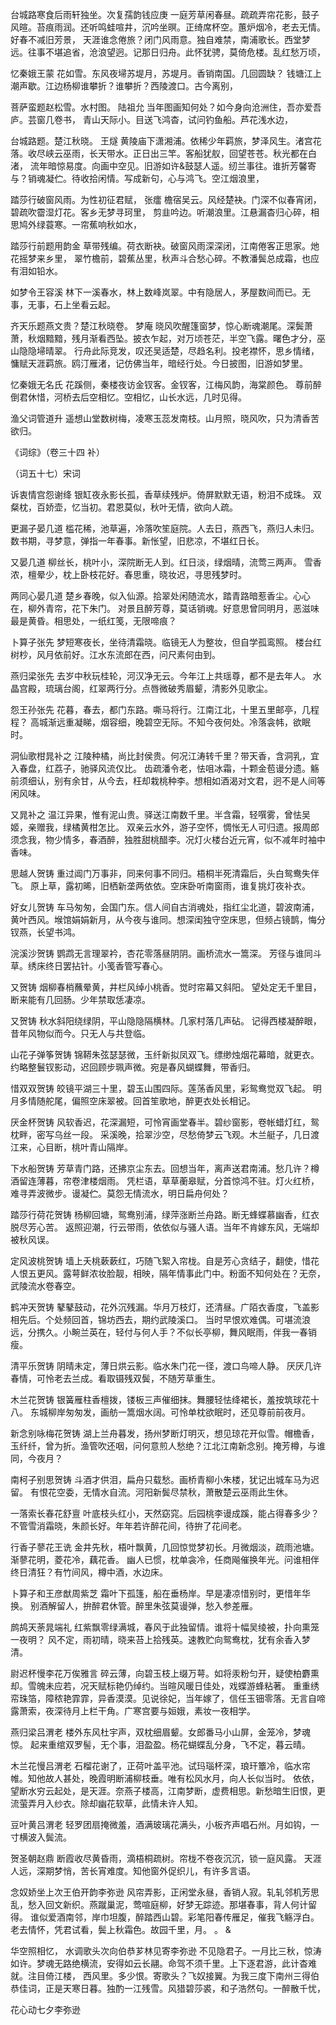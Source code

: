 <!-- { "loadSidebar": true } -->
台城路寒食后雨轩独坐。次复孺韵钱应庚
一庭芳草闲春昼。疏疏弄帘花影，鼓子风暄。苔痕雨润。还听鸣蛙喧井，沉吟坐暝。正绮席杯空。蕙炉烟冷，老去无情。好春不减旧芳景， 天涯谁念倦旅？闭门风雨意。独自难禁，南浦歌长。西堂梦远。往事不堪追省，沧浪望迥。记那日归舟。此怀犹骋，莫倚危楼。乱红愁万顷，

忆秦娥王蒙
花如雪。东风夜埽苏堤月，苏堤月。香销南国。几回圆缺？ 钱塘江上潮声歇。江边杨柳谁攀折？谁攀折？西陵渡口。古今离别，

菩萨蛮题赵松雪。水村图。 陆祖允
当年图画知何处？如今身向沧洲住，吾亦爱吾庐。芸窗几卷书， 青山天际小。目送飞鸿杳，试问钓鱼船。芦花浅水边，

台城路题。楚江秋晓。 王燧
黄陵庙下潇湘浦。依稀少年羁旅，梦泽风生。渚宫花落。收尽峡云巫雨，长天带水。正日出三竿。客船犹舣，回望苍苍。秋光都在白渚， 流年暗惊易度。向画中空见。旧游如许&鼓瑟人遥。纫兰事往。谁折芳馨寄与？销魂凝伫。待收拾闲情。写成新句，心与鸿飞。空江烟浪里，

踏莎行破窗风雨。为性初征君赋， 张癗
檐宿吴云。风经楚袂。门深不似春宵闭，碧疏吹霤湿灯花。客乡无梦寻珂里， 剪韭吟边。听潮浪里。江悬漏杳归心碎，相思鸠外绿蓑寒。一帘蕉响秋如水，

踏莎行前题用韵金
草带残编。荷衣断袂。破窗风雨深深闭，江南倦客正思家。灺花摇梦来乡里， 翠竹檐前，碧蕉丛里，秋声斗合愁心碎。不教潘鬓总成霜，也应有泪如铅水。

如梦令王容溪
林下一溪春水，林上数峰岚翠。中有隐居人，茅屋数间而已。无事，无事，石上坐看云起。

齐天乐题燕文贵？楚江秋晓卷。 梦庵
晓风吹醒篷窗梦，惊心断魂潮尾。深鬓萧萧，秋烟黯黯，残月渐看西坠。披衣乍起，对万顷苍茫，半空飞露。曙色才分，巫山隐隐埽晴翠。 行舟此际竞发，叹还吴适楚，尽趋名利。投老襟怀，思乡情绪，慵赋天涯羁旅。鸥汀雁渚，记仿佛当年，暗经行处。今日披图，旧游如梦里。

忆秦娥无名氏
花蹊侧，秦楼夜访金钗客。金钗客，江梅风韵，海棠颜色。 尊前醉倒君休惜，河桥去后空相忆。空相忆，山长水远，几时见得。

渔父词管道升
遥想山堂数树梅，凌寒玉蕊发南枝。山月照，晓风吹，只为清香苦欲归。

《词综》（卷三十四 补）  

（词五十七）宋词

诉衷情宫怨谢绛
银缸夜永影长孤，香草续残炉。倚屏默默无语，粉泪不成珠。 双粲枕，百娇壶，忆当初。君恩莫似，秋叶无情，欲向人疏。

更漏子晏几道
槛花稀，池草遍，冷落吹笙庭院。人去日，燕西飞，燕归人未归。 数书期，寻梦意，弹指一年春事。新怅望，旧悲凉，不堪红日长。

又晏几道
柳丝长，桃叶小，深院断无人到。红日淡，绿烟晴，流莺三两声。 雪香浓，檀晕少，枕上卧枝花好。春思重，晓妆迟，寻思残梦时。

两同心晏几道
楚乡春晚，似入仙源。拾翠处闲随流水，踏青路暗惹香尘。心心在，柳外青帘，花下朱门。 对景且醉芳尊，莫话销魂。好意思曾同明月，恶滋味最是黄昏。相思处，一纸红笺，无限啼痕？

卜算子张先
梦短寒夜长，坐待清霜晓。临镜无人为整妆，但自学孤鸾照。 楼台红树杪，风月依前好。江水东流郎在西，问尺素何由到。

燕归梁张先
去岁中秋玩桂轮，河汉净无云。今年江上共瑶尊，都不是去年人。 水晶宫殿，琉璃台阁，红翠两行分。点唇微破秀眉颦，清影外见歌尘。

怨王孙张先
花暮，春去，都门东路。嘶马将行。江南江北，十里五里邮亭，几程程？ 高城渐远重凝睇，烟容细，晚碧空无际。不知今夜何处。冷落衾帏，欲眠时。

洞仙歌柑晁补之
江陵种橘，尚比封侯贵。何况江涛转千里？带天香，含洞乳，宜入春盘，红荔子，驰驿风流仅比。 齿疏潘令老，怯咀冰霜，十颗金苞谩分遗。觞前须细认，别有余甘，从今去，枉却栽桃种李。想相如酒渴对文君，迥不是人间等闲风味。

又晁补之
温江异果，惟有泥山贵。驿送江南数千里。半含霜，轻噀雾，曾怯吴姬，亲赠我，绿橘黄柑怎比。 双亲云水外，游子空怀，惆怅无人可归遗。报周郎须念我，物少情多，春酒醉，独胜甜桃醋李。况灯火楼台近元宵，似不减年时袖中香味。

思越人贺铸
重过阊门万事非，同来何事不同归。梧桐半死清霜后，头白鸳鸯失伴飞。 原上草，露初晞，旧栖新垄两依依。空床卧听南窗雨，谁复挑灯夜补衣。

好女儿贺铸
车马匆匆，会国门东。信人间自古消魂处，指红尘北道，碧波南浦，黄叶西风。堠馆娟娟新月，从今夜与谁同。想深闺独守空床思，但频占镜鹊，悔分钗燕，长望书鸿。

浣溪沙贺铸
鹦鹉无言理翠衿，杏花零落昼阴阴。画桥流水一篙深。 芳径与谁同斗草。绣床终日罢拈针。小笺香管写春心。

又贺铸
烟柳春梢蘸晕黄，井栏风绰小桃香。觉时帘幕又斜阳。 望处定无千里目，断来能有几回肠。少年禁取恁凄凉。

又贺铸
秋水斜阳绕绿阴，平山隐隐隔横林。几家村落几声砧。 记得西楼凝醉眼，昔年风物似而今。只无人与共登临。

山花子弹筝贺铸
锦鞯朱弦瑟瑟微，玉纤新拟凤双飞。缥缈烛烟花幕暗，就更衣。 约略整鬟钗影动，迟回顾步珮声微。宛是春风蝴蝶舞，带香归。

惜双双贺铸
皎镜平湖三十里，碧玉山围四际。莲荡香风里，彩鸳鸯觉双飞起。 明月多情随舵尾，偏照空床翠被。回首笙歌地，醉更衣处长相记。

厌金杯贺铸
风软香迟，花深漏短，可怜宵画堂春半。碧纱窗影，卷帐蜡灯红，鸳枕畔，密写乌丝一段。 采溪晚，拾翠沙空，尽愁倚梦云飞观。木兰艇子，几日渡江来，心目断，桃叶青山隔岸。

下水船贺铸
芳草青门路，还拂京尘东去。回想当年，离声送君南浦。愁几许？樽酒留连薄暮，帘卷津楼烟雨。 凭栏语，草草蘅皋赋，分首惊鸿不驻。灯火红桥，难寻弄波微步。谩凝伫。莫怨无情流水，明日扁舟何处？

踏莎行荷花贺铸
杨柳回塘，鸳鸯别浦，绿萍涨断兰舟路。断无蜂蝶慕幽香，红衣脱尽芳心苦。 返照迎潮，行云带雨，依依似与骚人语。当年不肯嫁东风，无端却被秋风误。

定风波桃贺铸
墙上夭桃蔌蔌红，巧随飞絮入帘栊。自是芳心贪结子，翻使，惜花人恨五更风。露萼鲜浓妆脸靓，相映，隔年情事此门中。粉面不知何处在？无奈，武陵流水卷春空。

鹤冲天贺铸
鼕鼕鼓动，花外沉残漏。华月万枝灯，还清昼。广陌衣香度，飞盖影相先后。个处频回首，锦坊西去，期约武陵溪口。 当时早恨欢难偶。可堪流浪远，分携久。小畹兰英在，轻付与何人手？不似长亭柳，舞风眠雨，伴我一春销瘦。

清平乐贺铸
阴晴未定，薄日烘云影。临水朱门花一径，渡口鸟啼人静。 厌厌几许春情，可怜老去兰成。看取镊残双鬓，不随芳草重生。

木兰花贺铸
银簧雁柱香檀拨，镂板三声催细抹。舞腰轻怯绛裙长，羞按筑球花十八。 东城柳岸匆匆发，画舫一篙烟水阔。可怜单枕欲眠时，还见尊前前夜月。

新念别咏梅花贺铸
湖上兰舟暮发，扬州梦断灯明灭，想见琼花开似雪。帽檐香，玉纤纤，曾为折。渔管吹还咽，问何意煎人愁绝？江北江南新念别。掩芳樽，与谁同，今夜月？

南柯子别思贺铸
斗酒才供泪，扁舟只载愁。画桥青柳小朱楼，犹记出城车马为迟留。 有恨花空委，无情水自流。河阳新鬓尽禁秋，萧散楚云巫雨此生休。

一落索长春花舒亶
叶底枝头红小，天然窈窕。后园桃李谩成蹊，能占得春多少？ 不管雪消霜晓，朱颜长好。年年若许醉花间，待拚了花间老。

行香子蓼花王诜
金井先秋，梧叶飘黄，几回惊觉梦初长。月微烟淡，疏雨池塘。渐蓼花明，菱花冷，藕花香。 幽人已惯，枕单衾冷，任商飚催换年光。问谁相伴终日清狂？有竹间风，樽中酒，水边床。

卜算子和王彦猷周紫芝
霜叶下孤篷，船在垂杨岸。早是凄凉惜别时，更惜年华换。 别酒解留人，拚醉君休管。醉里朱弦莫谩弹，愁入参差雁。

鹧鸪天荼晁端礼
红紫飘零绿满城，春风于此独留情。谁将十幅吴绫被，扑向熏笼一夜明？ 风不定，雨初晴，晓来苔上拾残英。速教贮向鸳鸯枕，犹有余香入梦清。

尉迟杯慢李花万俟雅言
碎云薄，向碧玉枝上缀万萼。如将汞粉匀开，疑使柏麝熏却。雪魄未应若，况天赋标艳仍绰约。当暄风暖日佳处，戏蝶游蜂粘著。 重重绣帟珠箔，障秾艳霏霏，异香漠漠。见说徐妃，当年嫁了，信任玉钿零落。无言自啼露萧索，夜深待月上栏干角。广寒宫要与姮娥，素妆一夜相学。

燕归梁吕渭老
楼外东风杜宇声，双枕细眉颦。女郎番马小山屏，金笼冷，梦魂惊。 起来重绾双罗髻，无个事，泪盈盈。杨花蝴蝶乱分身，飞不定，暮云晴。

木兰花慢吕渭老
石榴花谢了，正荷叶盖平池。试玛瑙杯深，琅玕簟冷，临水帘帷。知他故人甚处，晚霞明断浦柳枝垂。唯有松风水月，向人长似当时。 依依，望断水穷云起处，是天涯。奈燕子楼高，江南梦断，虚费相思。新愁暗生旧恨，更流萤弄月入纱衣。除却幽花软草，此情未许人知。

豆叶黄吕渭老
轻罗团扇掩微羞，酒满玻璃花满头，小板齐声唱石州。月如钩，一寸横波入鬓流。

贺圣朝赵鼎
断霞收尽黄昏雨，滴梧桐疏树。帘栊不卷夜沉沉，锁一庭风露。 天涯人远，深期梦悄，苦长宵难度。知他窗外促织儿，有许多言语。

念奴娇坐上次王伯开韵李弥逊
风帘弄影，正闲堂永昼，香销人寂。轧轧邻机芳思乱，愁入回文新织。燕蹴巢泥，莺喧庭柳，好梦无踪迹。那堪春事，背人何计留得。 谁似爱酒南邻，岸巾坦腹，醉踏西山碧。彩笔阳春传雁足，催我飞觞浮白。老去情怀，凭君试看，鬓上秋霜色。故园千里，月。 。 &

华空照相忆，
水调歌头次向伯恭芗林见寄李弥逊
不见隐君子。一月比三秋，惊涛如许。梦魂无路绝横流，安得如云长翮。命驾不须千里。上下逐君游，此计杳难就。注目倚江楼， 西风里。多少恨。寄歌头？飞奴接翼。为我三度下南州三得伯恭佳词，正是天寒日暮。独酌一江残雪。风猎碧莎裘，和子浩然句。一醉散千忧，

花心动七夕李弥逊
